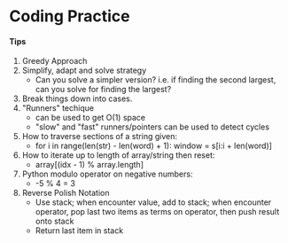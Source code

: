 # Coding Practice

#### Tips
1. Greedy Approach
2. Simplify, adapt and solve strategy
    * Can you solve a simpler version? i.e. if finding the second largest, can you solve for finding the largest?
3. Break things down into cases.
4. "Runners" techique
    * can be used to get O(1) space
    * "slow" and "fast" runners/pointers can be used to detect cycles
5. How to traverse sections of a string given:
    * for i in range(len(str) - len(word) + 1):
        window = s[i:i + len(word)]
6. How to iterate up to length of array/string then reset:
    * array[(idx - 1) % array.length]
7. Python modulo operator on negative numbers:
    * -5 % 4 = 3
8. Reverse Polish Notation
    *  Use stack; when encounter value, add to stack; when encounter operator, pop last two items as terms on operator, then push result onto stack
    *  Return last item in stack
